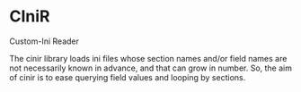 # CIniR
Custom-Ini Reader

The cinir library loads ini files whose section names and/or field names are not necessarily known in advance, and that can grow in number.
So, the aim of cinir is to ease querying field values and looping by sections.

